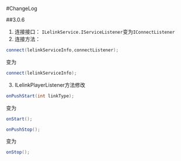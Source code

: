 #ChangeLog

##3.0.6
1. 连接接口：
`ILelinkService.IServiceListener`变为`IConnectListener`
2. 连接方法：
```java
connect(lelinkServiceInfo,connectListener);
```
变为
```java
connect(lelinkServiceInfo);
```
3. ILelinkPlayerListener方法修改
```java
onPushStart(int linkType);
```
变为
```java
onStart();
```
```java
onPushStop();
```
变为
```java
onStop();
```


